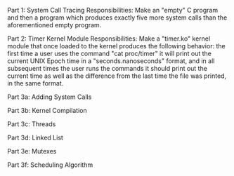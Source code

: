 Part 1: System Call Tracing
Responsibilities: Make an "empty" C program and then a program which produces exactly five more system calls than the aforementioned empty program.

Part 2: Timer Kernel Module
Responsibilities: Make a "timer.ko" kernel module that once loaded to the kernel produces the following behavior: the first time a user uses the command "cat proc/timer" it will print out the current UNIX Epoch time in a "seconds.nanoseconds" format, and in all subsequent times the user runs the commands it should print out the current time as well as the difference from the last time the file was printed, in the same format.

Part 3a: Adding System Calls

Part 3b: Kernel Compilation

Part 3c: Threads

Part 3d: Linked List

Part 3e: Mutexes

Part 3f: Scheduling Algorithm
